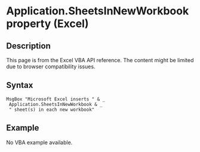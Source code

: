 # Application.SheetsInNewWorkbook property (Excel)

## Description
This page is from the Excel VBA API reference. The content might be limited due to browser compatibility issues.

## Syntax
```vba
MsgBox "Microsoft Excel inserts " & _ 
 Application.SheetsInNewWorkbook & _ 
 " sheet(s) in each new workbook"
```

## Example
No VBA example available.
